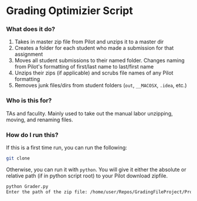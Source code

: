 # Grading Optimizier Script 

### What does it do? 

1. Takes in master zip file from Pilot and unzips it to a master dir
2. Creates a folder for each student who made a submission for that assignment
3. Moves all student submissions to their named folder. Changes naming from Pilot's formatting of first/last name to last/first name
4. Unzips their zips (if applicable) and scrubs file names of any Pilot formatting 
5. Removes junk files/dirs from student folders (`out`, `__MACOSX`, `.idea`, etc.)

### Who is this for? 

TAs and faculity. Mainly used to take out the manual labor unzipping, moving, and renaming files. 

### How do I run this? 

If this is a first time run, you can run the following:

```bash
git clone 
```

Otherwise, you can run it with `python`. You will give it either the absolute or relative path (if in python script root) to your Pilot download zipfile.

```bash
python Grader.py
Enter the path of the zip file: /home/user/Repos/GradingFileProject/Project 4 Download Aug 1, 2025 900 AM.zip
```
